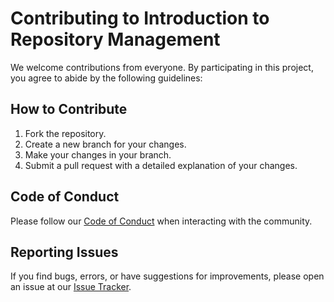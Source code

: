 # Contributing to Introduction to Repository Management

We welcome contributions from everyone. By participating in this project, you agree to abide by the following guidelines:

## How to Contribute

1. Fork the repository.
2. Create a new branch for your changes.
3. Make your changes in your branch.
4. Submit a pull request with a detailed explanation of your changes.

## Code of Conduct

Please follow our [Code of Conduct](CODE_OF_CONDUCT.md) when interacting with the community.

## Reporting Issues

If you find bugs, errors, or have suggestions for improvements, please open an issue at our [Issue Tracker](https://github.com/Vinai-1705/introduction-to-repository-management/issues).

